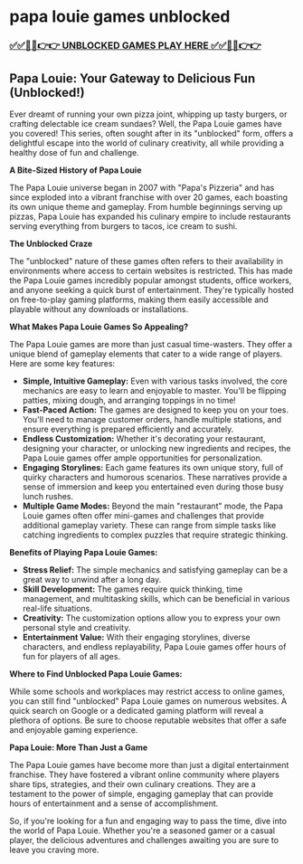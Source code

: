 # papa louie games unblocked

### [✅✅🔴🔴👉👉 UNBLOCKED GAMES PLAY HERE ✅✅🔴🔴👉👉](https://topstoryindia.com)

## Papa Louie: Your Gateway to Delicious Fun (Unblocked!)

Ever dreamt of running your own pizza joint, whipping up tasty burgers, or crafting delectable ice cream sundaes? Well, the Papa Louie games have you covered! This series, often sought after in its "unblocked" form, offers a delightful escape into the world of culinary creativity, all while providing a healthy dose of fun and challenge. 

**A Bite-Sized History of Papa Louie**

The Papa Louie universe began in 2007 with "Papa's Pizzeria" and has since exploded into a vibrant franchise with over 20 games, each boasting its own unique theme and gameplay.  From humble beginnings serving up pizzas, Papa Louie has expanded his culinary empire to include restaurants serving everything from burgers to tacos, ice cream to sushi. 

**The Unblocked Craze**

The "unblocked" nature of these games often refers to their availability in environments where access to certain websites is restricted. This has made the Papa Louie games incredibly popular amongst students, office workers, and anyone seeking a quick burst of entertainment. They're typically hosted on free-to-play gaming platforms, making them easily accessible and playable without any downloads or installations.

**What Makes Papa Louie Games So Appealing?**

The Papa Louie games are more than just casual time-wasters. They offer a unique blend of gameplay elements that cater to a wide range of players. Here are some key features:

* **Simple, Intuitive Gameplay:**  Even with various tasks involved, the core mechanics are easy to learn and enjoyable to master. You'll be flipping patties, mixing dough, and arranging toppings in no time!
* **Fast-Paced Action:** The games are designed to keep you on your toes. You'll need to manage customer orders, handle multiple stations, and ensure everything is prepared efficiently and accurately. 
* **Endless Customization:** Whether it's decorating your restaurant, designing your character, or unlocking new ingredients and recipes, the Papa Louie games offer ample opportunities for personalization. 
* **Engaging Storylines:** Each game features its own unique story, full of quirky characters and humorous scenarios. These narratives provide a sense of immersion and keep you entertained even during those busy lunch rushes.
* **Multiple Game Modes:** Beyond the main "restaurant" mode, the Papa Louie games often offer mini-games and challenges that provide additional gameplay variety. These can range from simple tasks like catching ingredients to complex puzzles that require strategic thinking.

**Benefits of Playing Papa Louie Games:**

* **Stress Relief:** The simple mechanics and satisfying gameplay can be a great way to unwind after a long day.
* **Skill Development:** The games require quick thinking, time management, and multitasking skills, which can be beneficial in various real-life situations.
* **Creativity:** The customization options allow you to express your own personal style and creativity.
* **Entertainment Value:** With their engaging storylines, diverse characters, and endless replayability, Papa Louie games offer hours of fun for players of all ages.

**Where to Find Unblocked Papa Louie Games:**

While some schools and workplaces may restrict access to online games, you can still find "unblocked" Papa Louie games on numerous websites. A quick search on Google or a dedicated gaming platform will reveal a plethora of options. Be sure to choose reputable websites that offer a safe and enjoyable gaming experience.

**Papa Louie: More Than Just a Game**

The Papa Louie games have become more than just a digital entertainment franchise. They have fostered a vibrant online community where players share tips, strategies, and their own culinary creations. They are a testament to the power of simple, engaging gameplay that can provide hours of entertainment and a sense of accomplishment. 

So, if you're looking for a fun and engaging way to pass the time, dive into the world of Papa Louie. Whether you're a seasoned gamer or a casual player, the delicious adventures and challenges awaiting you are sure to leave you craving more. 
